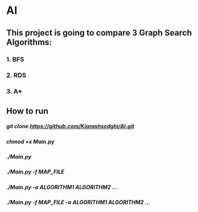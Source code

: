 # AI
## This project is going to compare 3 Graph Search Algorithms:
### 1. BFS
### 2. RDS
### 3. A*
## How to run
##### git clone https://github.com/Kiarashsedghi/AI.git
  
##### chmod +x Main.py

##### ./Main.py 
##### ./Main.py -f MAP_FILE
##### ./Main.py -a ALGORITHM1  ALGORITHM2 ...
##### ./Main.py -f MAP_FILE -a ALGORITHM1 ALGORITHM2 ...


